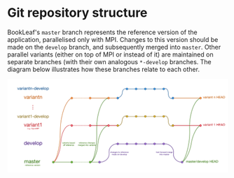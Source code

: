 # Git repository structure

BookLeaf's `master` branch represents the reference version of the application,
parallelised only with MPI. Changes to this version should be made on the
`develop` branch, and subsequently merged into `master`. Other parallel variants
(either on top of MPI or instead of it) are maintained on separate branches
(with their own analogous `*-develop` branches. The diagram below illustrates
how these branches relate to each other.

![Git structure](img/git-org.png "Git structure")

